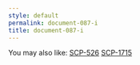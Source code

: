 ```yaml
---
style: default
permalink: document-087-i
title: document-087-i
---
```

You may also like:
[SCP-526](http://scp-wiki.net/scp-526)
[SCP-1715](http://scp-wiki.net/scp-1715)